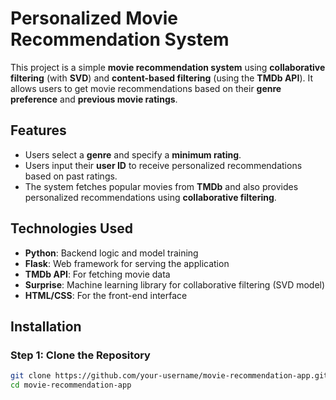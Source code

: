 # Personalized Movie Recommendation System

This project is a simple **movie recommendation system** using **collaborative filtering** (with **SVD**) and **content-based filtering** (using the **TMDb API**). It allows users to get movie recommendations based on their **genre preference** and **previous movie ratings**.

## Features
- Users select a **genre** and specify a **minimum rating**.
- Users input their **user ID** to receive personalized recommendations based on past ratings.
- The system fetches popular movies from **TMDb** and also provides personalized recommendations using **collaborative filtering**.
  
## Technologies Used
- **Python**: Backend logic and model training
- **Flask**: Web framework for serving the application
- **TMDb API**: For fetching movie data
- **Surprise**: Machine learning library for collaborative filtering (SVD model)
- **HTML/CSS**: For the front-end interface

## Installation

### Step 1: Clone the Repository
```bash
git clone https://github.com/your-username/movie-recommendation-app.git
cd movie-recommendation-app

